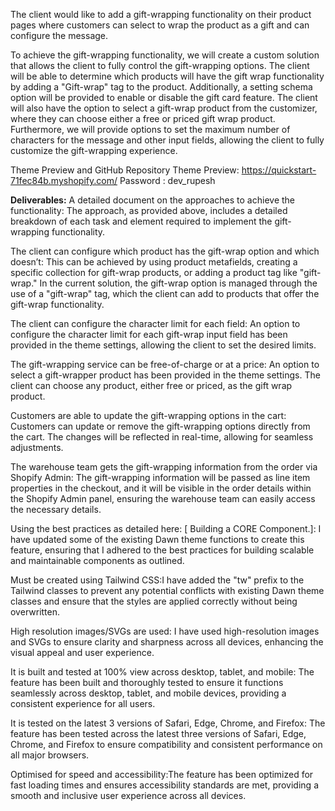 The client would like to add a gift-wrapping functionality on their product pages where customers can select to wrap the product as a gift and can configure the message.


To achieve the gift-wrapping functionality, we will create a custom solution that allows the client to fully control the gift-wrapping options. The client will be able to determine which products will have the gift wrap functionality by adding a "Gift-wrap" tag to the product. Additionally, a setting schema option will be provided to enable or disable the gift card feature. The client will also have the option to select a gift-wrap product from the customizer, where they can choose either a free or priced gift wrap product. Furthermore, we will provide options to set the maximum number of characters for the message and other input fields, allowing the client to fully customize the gift-wrapping experience.

Theme Preview and GitHub Repository
Theme Preview: https://quickstart-71fec84b.myshopify.com/
Password : dev_rupesh


**Deliverables:**
A detailed document on the approaches to achieve the functionality:
The approach, as provided above, includes a detailed breakdown of each task and element required to implement the gift-wrapping functionality.


The client can configure which product has the gift-wrap option and which doesn’t: 
This can be achieved by using product metafields, creating a specific collection for gift-wrap products, or adding a product tag like "gift-wrap." In the current solution, the gift-wrap option is managed through the use of a "gift-wrap" tag, which the client can add to products that offer the gift-wrap functionality.


The client can configure the character limit for each field:
An option to configure the character limit for each gift-wrap input field has been provided in the theme settings, allowing the client to set the desired limits.


The gift-wrapping service can be free-of-charge or at a price:
An option to select a gift-wrapper product has been provided in the theme settings. The client can choose any product, either free or priced, as the gift wrap product.


Customers are able to update the gift-wrapping options in the cart:
Customers can update or remove the gift-wrapping options directly from the cart. The changes will be reflected in real-time, allowing for seamless adjustments.


The warehouse team gets the gift-wrapping information from the order via Shopify Admin: The gift-wrapping information will be passed as line item properties in the checkout, and it will be visible in the order details within the Shopify Admin panel, ensuring the warehouse team can easily access the necessary details.


Using the best practices as detailed here: [ Building a CORE Component.]:
I have updated some of the existing Dawn theme functions to create this feature, ensuring that I adhered to the best practices for building scalable and maintainable components as outlined.


Must be created using Tailwind CSS:I have added the "tw" prefix to the Tailwind classes to prevent any potential conflicts with existing Dawn theme classes and ensure that the styles are applied correctly without being overwritten.


High resolution images/SVGs are used:
I have used high-resolution images and SVGs to ensure clarity and sharpness across all devices, enhancing the visual appeal and user experience.


It is built and tested at 100% view across desktop, tablet, and mobile:
The feature has been built and thoroughly tested to ensure it functions seamlessly across desktop, tablet, and mobile devices, providing a consistent experience for all users.


It is tested on the latest 3 versions of Safari, Edge, Chrome, and Firefox:
The feature has been tested across the latest three versions of Safari, Edge, Chrome, and Firefox to ensure compatibility and consistent performance on all major browsers.


Optimised for speed and accessibility:The feature has been optimized for fast loading times and ensures accessibility standards are met, providing a smooth and inclusive user experience across all devices.
